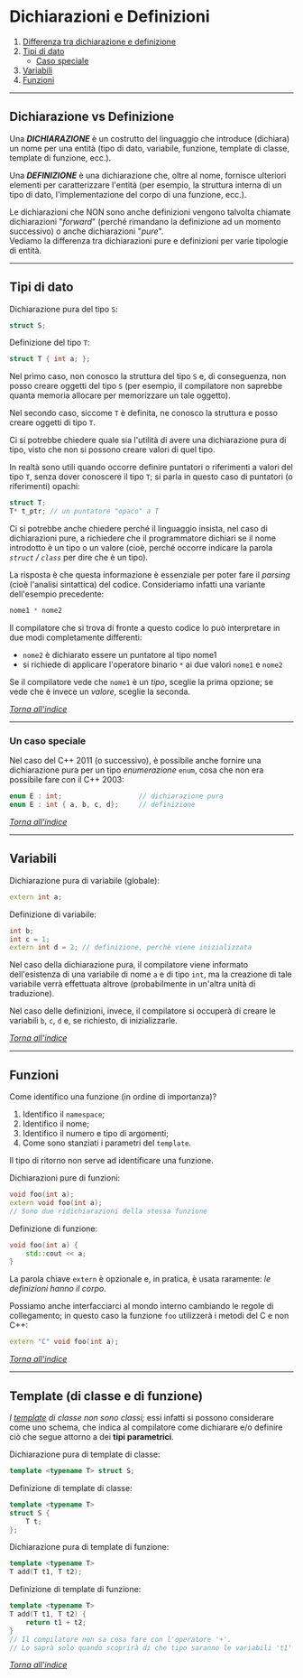 # Dichiarazioni e Definizioni
1. [Differenza tra dichiarazione e definizione](#dichiarazione-vs-definizione)
2. [Tipi di dato](#tipi-di-dato)
    - [Caso speciale](#un-caso-speciale)
3. [Variabili](#variabili)
4. [Funzioni](#funzioni)

---

## Dichiarazione vs Definizione
Una _<b>DICHIARAZIONE</b>_ è un costrutto del linguaggio che introduce (dichiara) un nome per una entità (tipo di dato, variabile, funzione, template di classe, template di funzione, ecc.).

Una _<b>DEFINIZIONE</b>_ è una dichiarazione che, oltre al nome, fornisce ulteriori elementi per caratterizzare l'entità (per esempio, la struttura interna di un tipo di dato, l'implementazione del corpo di una funzione, ecc.).


Le dichiarazioni che NON sono anche definizioni vengono talvolta chiamate dichiarazioni "*forward*" (perché rimandano la definizione ad un momento successivo) o anche dichiarazioni "*pure*".  
Vediamo la differenza tra dichiarazioni pure e definizioni per varie tipologie di entità.

---

## Tipi di dato

Dichiarazione pura del tipo `S`:
```c++
struct S;
```

Definizione del tipo `T`:
```c++
struct T { int a; };
```

Nel primo caso, non conosco la struttura del tipo `S` e, di conseguenza, non posso creare oggetti del tipo `S` (per esempio, il compilatore non saprebbe quanta memoria allocare per memorizzare un tale oggetto). 

Nel secondo caso, siccome `T` è definita, ne conosco la struttura e posso creare oggetti di tipo `T`.

Ci si potrebbe chiedere quale sia l'utilità di avere una dichiarazione pura di tipo, visto che non si possono creare valori di quel tipo. 

In realtà sono utili quando occorre definire puntatori o riferimenti a valori del tipo `T`, senza dover conoscere il tipo `T`; si parla in questo caso di puntatori (o riferimenti) opachi:

```c++
struct T;
T* t_ptr; // un puntatore "opaco" a T
```

Ci si potrebbe anche chiedere perché il linguaggio insista, nel caso di dichiarazioni pure, a richiedere che il programmatore dichiari se il nome introdotto è un tipo o un valore (cioè, perché occorre indicare la parola _`struct` / `class`_ per dire che è un tipo).  

La risposta è che questa informazione è essenziale per poter fare il *parsing* (cioè l'analisi sintattica) del codice. Consideriamo infatti una variante dell'esempio precedente:

```c++
nome1 * nome2
```

Il compilatore che si trova di fronte a questo codice lo può
interpretare in due modi completamente differenti:
- `nome2` è dichiarato essere un puntatore al tipo nome1
- si richiede di applicare l'operatore binario `*` ai due valori `nome1` e `nome2` 

Se il compilatore vede che `nome1` è un _tipo_, sceglie la prima opzione;
se vede che è invece un _valore_, sceglie la seconda.

_[Torna all'indice](#dichiarazioni-e-definizioni)_

--- 

### Un caso speciale
Nel caso del C++ 2011 (o successivo), è possibile anche fornire una dichiarazione pura per un tipo *enumerazione* `enum`, cosa che non era possibile fare con il C++ 2003:

```c++
enum E : int;                   // dichiarazione pura
enum E : int { a, b, c, d};     // definizione
```

_[Torna all'indice](#dichiarazioni-e-definizioni)_

---

## Variabili
Dichiarazione pura di variabile (globale):

```c++
extern int a;
```

Definizione di variabile:

```c++
int b;
int c = 1;
extern int d = 2; // definizione, perchè viene inizializzata
```

Nel caso della dichiarazione pura, il compilatore viene informato dell'esistenza di una variabile di nome `a` e di tipo `int`, ma la creazione di tale variabile verrà effettuata altrove (probabilmente in un'altra unità di traduzione).  

Nel caso delle definizioni, invece, il compilatore si occuperà
di creare le variabili `b`, `c`, `d` e, se richiesto, di inizializzarle.

_[Torna all'indice](#dichiarazioni-e-definizioni)_

---

## Funzioni
Come identifico una funzione (in ordine di importanza)? 
1. Identifico il `namespace`; 
2. Identifico il nome;
3. Identifico il numero e tipo di argomenti;
4. Come sono stanziati i parametri del `template`.  

Il tipo di ritorno non serve ad identificare una funzione.

Dichiarazioni pure di funzioni:
```c++
void foo(int a);
extern void foo(int a);
// Sono due ridichiarazioni della stessa funzione
```

Definizione di funzione:
```c++
void foo(int a) { 
    std::cout << a; 
}
```

La parola chiave `extern` è opzionale e, in pratica, è usata raramente: _le definizioni hanno il corpo._

Possiamo anche interfacciarci al mondo interno cambiando le regole di collegamento; in questo caso la funzione `foo` utilizzerà i metodi del C e non C++:

```c++
extern "C" void foo(int a);
```

_[Torna all'indice](#dichiarazioni-e-definizioni)_

--- 

## Template (di classe e di funzione)
_I [template](x-templates.md) di classe non sono classi;_  essi infatti si possono considerare come uno schema, che indica al compilatore come dichiarare e/o definire ciò che segue attorno a dei **tipi parametrici**.

Dichiarazione pura di template di classe:
```c++
template <typename T> struct S;
```

Definizione di template di classe:
```c++
template <typename T>
struct S {
    T t;
};
```

Dichiarazione pura di template di funzione:
```c++
template <typename T>
T add(T t1, T t2);
```

Definizione di template di funzione:
```c++
template <typename T>
T add(T t1, T t2) {
    return t1 + t2;
}
// Il compilatore non sa cosa fare con l'operatore '+'.
// Lo saprà solo quando scoprirà di che tipo saranno le variabili 't1' e 't2'.
```

_[Torna all'indice](#dichiarazioni-e-definizioni)_